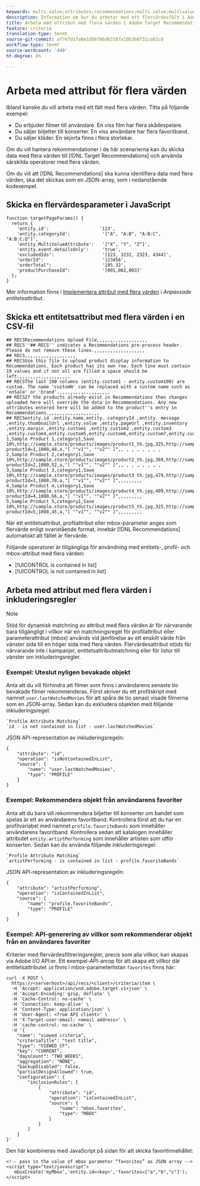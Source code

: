 ```yaml
---
keywords: multi-value;attributes;recommendations;multi value;multivalue;multi-value
description: Information om hur du arbetar med ett flervärdesfält i Adobe Target Recommendations med hjälp av särskilda flervärdesoperatorer.
title: Arbeta med attribut med flera värden i Adobe Target Recommendations
feature: criteria
translation-type: tm+mt
source-git-commit: af7e7d1fa0e1d56f86d63187a10b3b8f31ca62c8
workflow-type: tm+mt
source-wordcount: '440'
ht-degree: 0%

---
```



# Arbeta med attribut för flera värden

Ibland kanske du vill arbeta med ett fält med flera värden. Titta på följande exempel:

* Du erbjuder filmer till användare. En viss film har flera skådespelare.
* Du säljer biljetter till konserter. En viss användare har flera favoritband.
* Du säljer kläder. En skjorta finns i flera storlekar.

Om du vill hantera rekommendationer i de här scenarierna kan du skicka data med flera värden till [!DNL Target Recommendations] och använda särskilda operatorer med flera värden.

Om du vill att [!DNL Recommendations] ska kunna identifiera data med flera värden, ska det skickas som en JSON-array, som i nedanstående kodexempel.

## Skicka en flervärdesparameter i JavaScript

```
function targetPageParams() { 
  return { 
    'entity.id':                   '123', 
    'entity.categoryId':            '["A", "A:B", "A:B:C", "A:B:C:D"]',        
    'entity.MultiValueAttribute':   '["X", "Y", "Z"]', 
    'entity.event.detailsOnly':     'true', 
    'excludedIds":                  '[123, 3232, 2323, 4344]', 
    'orderId":                      '123456', 
    'orderTotal":                   '195.32', 
    'productPurchaseId":            '[001,002,003]' 
  }; 
}
```

Mer information finns i [Implementera attribut med flera värden](/help/c-recommendations/c-products/custom-entity-attributes.md#section_80FEFE49E8AF415D99B739AA3CBA2A14) i *Anpassade entitetsattribut*.

## Skicka ett entitetsattribut med flera värden i en CSV-fil

```
## RECSRecommendations Upload File,,,,,,,,,,,,,,,,,,,
## RECS''## RECS'' indicates a Recommendations pre-process header. Please do not remove these lines.,,,,,,,,,,,,,,,,,,,
## RECS,,,,,,,,,,,,,,,,,,,
## RECSUse this file to upload product display information to Recommendations. Each product has its own row. Each line must contain 19 values and if not all are filled a space should be left.,,,,,,,,,,,,,,,,,,,
## RECSThe last 100 columns (entity.custom1 - entity.custom100) are custom. The name 'customN' can be replaced with a custom name such as 'onSale' or 'brand'.,,,,,,,,,,,,,,,,,,,
## RECSIf the products already exist in Recommendations then changes uploaded here will override the data in Recommendations. Any new attributes entered here will be added to the product''s entry in Recommendations.,,,,,,,,,,,,,,,,,,,
## RECSentity.id ,entity.name,entity. categoryId ,entity. message ,entity.thumbnailUrl ,entity.value ,entity.pageUrl ,entity.inventory ,entity.margin ,entity.custom1 ,entity.custom2 ,entity.custom3 ,entity.custom4,entity.custom5,entity.custom6,entity.custom7,entity.custom8,entity.custom9,entity.custom10,
1,Sample Product 1,category1,Save 10%,http://sample.store/products/images/product1_th.jpg,325,http://sample.store/products/product_detail.jsp?productId=1,1000,48,a,"[ ""v1"", ""v2"" ]",, , , , , , , ,
2,Sample Product 2,category1,Save 10%,http://sample.store/products/images/product2_th.jpg,369,http://sample.store/products/product_detail.jsp?productId=2,1000,52,a,"[ ""v1"", ""v2"" ]",, , , , , , , ,
3,Sample Product 3,category1,Save 10%,http://sample.store/products/images/product3_th.jpg,479,http://sample.store/products/product_detail.jsp?productId=3,1000,78,a,"[ ""v1"", ""v2"" ]",,,,,,,,,
4,Sample Product 4,category1,Save 10%,http://sample.store/products/images/product4_th.jpg,409,http://sample.store/products/product_detail.jsp?productId=4,1000,66,a,"[ ""v1"", ""v2"" ]",,,,,,,,,
5,Sample Product 5,category1,Save 10%,http://sample.store/products/images/product5_th.jpg,325,http://sample.store/products/product_detail.jsp?productId=5,1000,45,a,"[ ""v1"", ""v2"" ]",,,,,,,,, 
```

När ett entitetsattribut, profilattribut eller mbox-parameter anges som flervärde enligt ovanstående format, innebär [!DNL Recommendations] automatiskt att fältet är flervärde.

Följande operatorer är tillgängliga för användning med entitets-, profil- och mbox-attribut med flera värden:

* [!UICONTROL is contained in list]
* [!UICONTROL is not contained in list]

## Arbeta med attribut med flera värden i inkluderingsregler

>[!NOTE]
>
>Stöd för dynamisk matchning av attribut med flera värden är för närvarande bara tillgängligt i villkor när en matchningsregel för profilattribut eller parameterattribut (mbox) används vid jämförelse av ett enskilt värde från vänster sida till en höger sida med flera värden. Flervärdesattribut stöds för närvarande inte i kampanjer, entitetsattributmatchning eller för listor till vänster om inkluderingsregler.

### Exempel: Uteslut nyligen bevakade objekt

Anta att du vill förhindra att filmer som finns i användarens senaste tio bevakade filmer rekommenderas. Först skriver du ett profilskript med namnet `user.lastWatchedMovies` för att spåra de tio senast visade filmerna som en JSON-array. Sedan kan du exkludera objekten med följande inkluderingsregel:

```
`Profile Attribute Matching`
`id - is not contained in list - user.lastWatchedMovies`
```

JSON API-representation av inkluderingsregeln:

```
{
    "attribute": "id",
    "operation": "isNotContainedInList",
    "source": {
        "name": "user.lastWatchedMovies",
        "type": "PROFILE"
    }
} 
```

### Exempel: Rekommendera objekt från användarens favoriter

Anta att du bara vill rekommendera biljetter till konserter om bandet som spelas är ett av användarens favoritband. Kontrollera först att du har en profilvariabel med namnet `profile.favoriteBands` som innehåller användarens favoritband. Kontrollera sedan att katalogen innehåller attributet `entity.artistPerforming` som innehåller artisten som utför konserten. Sedan kan du använda följande inkluderingsregel:

```
`Profile Attribute Matching`
`artistPerforming - is contained in list - profile.favoriteBands`
```

JSON API-representation av inkluderingsregeln:

```
{
    "attribute": "artistPerforming",
    "operation": "isContainedInList",
    "source": {
        "name": "profile.favoriteBands",
        "type": "PROFILE"
    }
}
```

### Exempel: API-generering av villkor som rekommenderar objekt från en användares favoriter

Kriterier med flervärdesfiltreringsregler, precis som alla villkor, kan skapas via Adobe I/O API:er. Ett exempel-API-anrop för att skapa ett villkor där entitetsattributet `id` finns i mbox-parameterlistan `favorites` finns här:

```
curl -X POST \
  https://<serverhost>/api/recs/<client>/criteria/item \
  -H 'Accept: application/vnd.adobe.target.v1+json' \
  -H 'Accept-Encoding: gzip, deflate' \
  -H 'Cache-Control: no-cache' \
  -H 'Connection: keep-alive' \
  -H 'Content-Type: application/json' \
  -H 'User-Agent: <from API client>' \
  -H 'X-Target-user-email: <email address>' \
  -H 'cache-control: no-cache' \
  -d '{
    "name": "viewed criteria",
    "criteriaTitle": "test title",
    "type": "VIEWED_CF",
    "key": "CURRENT",
    "daysCount": "TWO_WEEKS",
    "aggregation": "NONE",
    "backupDisabled": false,
    "partialDesignAllowed": true,
    "configuration": {
        "inclusionRules": [
            {
                "attribute": "id",
                "operation": "isContainedInList",
                "source": {
                    "name": "mbox.favorites",
                    "type": "MBOX"
                }
            }
        ]
    }
}'
```

Den här kombineras med JavaScript på sidan för att skicka favoritinnehållet:

```
<!-- pass in the value of mbox parameter “favorites” as JSON array -->
<script type="text/javascript">
   mboxCreate('myMbox','entity.id=<key>','favorites=["a","b","c"]');
</script>
```
